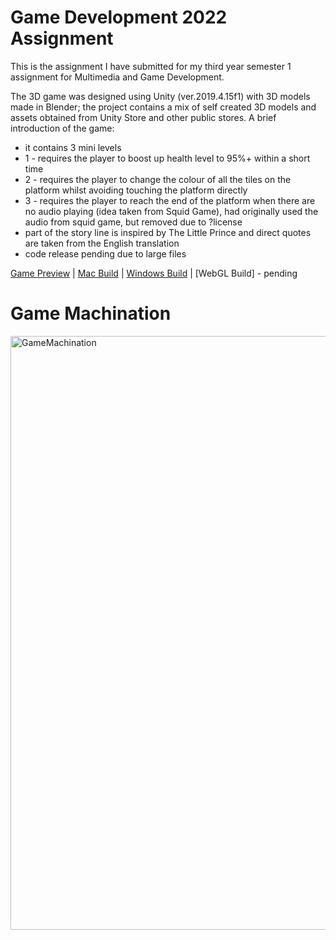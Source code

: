 # Game Development 2022 Assignment
This is the assignment I have submitted for my third year semester 1 assignment for Multimedia and Game Development.

The 3D game was designed using Unity (ver.2019.4.15f1) with 3D models made in Blender; the project contains a mix of self created 3D models and assets obtained from Unity Store and other public stores.
A brief introduction of the game:
- it contains 3 mini levels
- 1 - requires the player to boost up health level to 95%+ within a short time
- 2 - requires the player to change the colour of all the tiles on the platform whilst avoiding touching the platform directly
- 3 - requires the player to reach the end of the platform when there are no audio playing (idea taken from Squid Game), had originally used the audio from squid game, but removed due to ?license 
- part of the story line is inspired by The Little Prince and direct quotes are taken from the English translation
- code release pending due to large files 

[Game Preview](https://drive.google.com/file/d/1n77x-B8NY5K2oCIOCtta5-177qBJKADo/view?usp=sharing) | 
[Mac Build](https://drive.google.com/file/d/1Z6_TWyRr5Nt70es65A7l1Ul7KopXq67t/view?usp=sharing) | 
[Windows Build](https://drive.google.com/file/d/1NIcJJxTsWBG-rVYZwkmLB5RxyPFpzmkV/view?usp=sharing) | 
[WebGL Build] - pending


# Game Machination
<img width="950" alt="GameMachination" src="https://user-images.githubusercontent.com/45407662/177601176-d43f190a-0c1a-4d9c-9bf1-759f1f82ffe0.png">
